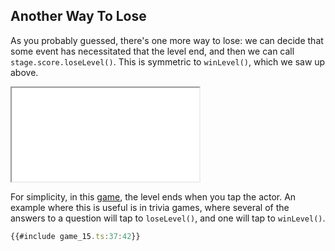 ## Another Way To Lose

As you probably guessed, there's one more way to lose: we can decide that some
event has necessitated that the level end, and then we can call
`stage.score.loseLevel()`.  This is symmetric to `winLevel()`, which we saw up
above.

<iframe src="./game_15.iframe.html"></iframe>

For simplicity, in this [game](game_15.ts), the level ends when you tap the
actor.  An example where this is useful is in trivia games, where several of the
answers to a question will tap to `loseLevel()`, and one will tap to
`winLevel()`.

```typescript
{{#include game_15.ts:37:42}}
```
